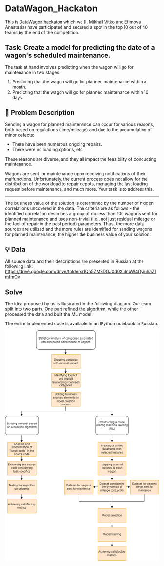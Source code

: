 # DataWagon_Hackaton

This is [DataWagon hackaton][1] which we (I, [Mikhail Vitko][2] and Efimova Anastasia) have participated and secured a spot in the top 10 out of 40 teams by the end of the competition.

**Task:**
Create a model for predicting the date of a wagon's scheduled maintenance.
---
The task at hand involves predicting when the wagon will go for maintenance in two stages:

1. Predicting that the wagon will go for planned maintenance within a month.
2. Predicting that the wagon will go for planned maintenance within 10 days.
   
🤔 Problem Description
---
Sending a wagon for planned maintenance can occur for various reasons, both based on regulations (time/mileage) and due to the accumulation of minor defects:

- There have been numerous ongoing repairs.
- There were no loading options, etc.

These reasons are diverse, and they all impact the feasibility of conducting maintenance.

Wagons are sent for maintenance upon receiving notifications of their malfunctions. Unfortunately, the current process does not allow for the distribution of the workload to repair depots, managing the last loading request before maintenance, and much more. Your task is to address this.

---

The business value of the solution is determined by the number of hidden correlations uncovered in the data. The criteria are as follows - the identified correlation describes a group of no less than 100 wagons sent for planned maintenance and uses non-trivial (i.e., not just residual mileage or the fact of repair in the past period) parameters. Thus, the more data sources are utilized and the more rules are identified for sending wagons for planned maintenance, the higher the business value of your solution.

💡 Data
---
All source data and their descriptions are presented in Russian at the following link:
https://drive.google.com/drive/folders/1Qh5ZMSDOJ0d0XuInbW4DyiuhaZ1mfmOv

Solve
---
The idea proposed by us is illustrated in the following diagram. Our team split into two parts. One part refined the algorithm, while the other processed the data and built the ML model.

The entire implemented code is available in an IPython notebook in Russian.

<p align="center">
  <img src="/diagrama2.png" alt="Algorithm/Decision-making process">
</p>




[1]: https://datawagon.ru/
[2]: https://github.com/mishantique
